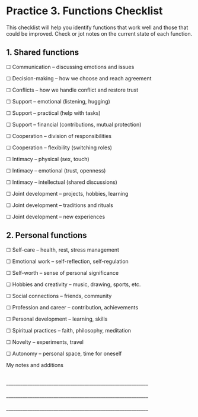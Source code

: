 # Practice 3. Functions Checklist

This checklist will help you identify functions that work well and those that could be improved. Check or jot notes on the current state of each function.

## 1. Shared functions

☐ Communication – discussing emotions and issues

☐ Decision-making – how we choose and reach agreement

☐ Conflicts – how we handle conflict and restore trust

☐ Support – emotional (listening, hugging)

☐ Support – practical (help with tasks)

☐ Support – financial (contributions, mutual protection)

☐ Cooperation – division of responsibilities

☐ Cooperation – flexibility (switching roles)

☐ Intimacy – physical (sex, touch)

☐ Intimacy – emotional (trust, openness)

☐ Intimacy – intellectual (shared discussions)

☐ Joint development – projects, hobbies, learning

☐ Joint development – traditions and rituals

☐ Joint development – new experiences

## 2. Personal functions

☐ Self-care – health, rest, stress management

☐ Emotional work – self-reflection, self-regulation

☐ Self-worth – sense of personal significance

☐ Hobbies and creativity – music, drawing, sports, etc.

☐ Social connections – friends, community

☐ Profession and career – contribution, achievements

☐ Personal development – learning, skills

☐ Spiritual practices – faith, philosophy, meditation

☐ Novelty – experiments, travel

☐ Autonomy – personal space, time for oneself

My notes and additions

<br/>
____________________________________________________________
<br/><br/>
____________________________________________________________
<br/><br/>
____________________________________________________________

<div style="page-break-after: always;"></div>
